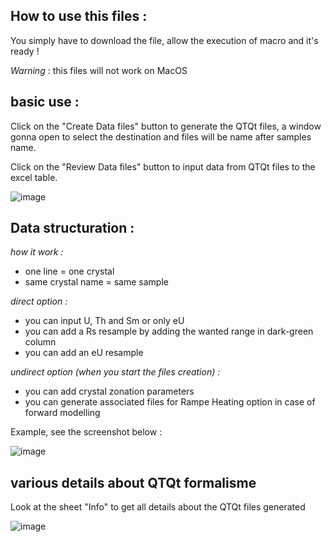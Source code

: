 ##  How to use this files :
You simply have to download the file, allow the execution of macro and it's ready !

*Warning* : this files will not work on MacOS

## basic use :
Click on the "Create Data files" button to generate the QTQt files, a window gonna open to select the destination and files will be name after samples name.

Click on the "Review Data files" button to input data from QTQt files to the excel table.

![image](https://user-images.githubusercontent.com/130437433/233408696-a28f2ce8-29e4-4d7e-a4e9-4d07712107a8.png)


## Data structuration :
*how it work :*
  - one line = one crystal
  - same crystal name = same sample
  
*direct option :*
  - you can input U, Th and Sm or only eU
  - you can add a Rs resample by adding the wanted range in dark-green column
  - you can add an eU resample
  
*undirect option (when you start the files creation) :*
  - you can add crystal zonation parameters
  - you can generate associated files for Rampe Heating option in case of forward modelling

Example, see the screenshot below :

![image](https://user-images.githubusercontent.com/130437433/233410764-33b1e513-e7a6-4f8c-b3f8-4fdb31115c4e.png)

## various details about QTQt formalisme
Look at the sheet "Info" to get all details about the QTQt files generated 

![image](https://user-images.githubusercontent.com/130437433/233411454-236edd00-b13a-440e-8249-17f5ed8dfad3.png)
